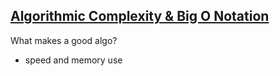 [**Algorithmic Complexity & Big O Notation**](https://git.generalassemb.ly/ga-wdi-lessons/algorithmic-complexity)
------
What makes a good algo? 
  - speed and memory use
